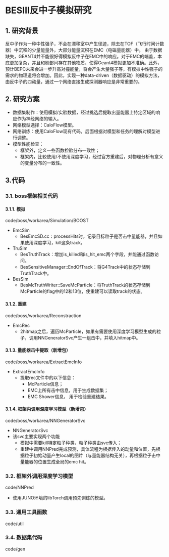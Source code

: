 # BESIII反中子模拟研究

## 1. 研究背景
反中子作为一种中性强子，不会在漂移室中产生径迹，除去在TOF（飞行时间计数器）中沉积的少量能量外，大部分能量沉积在EMC（电磁量能器）中。
由于数据缺失，GEANT4并不能很好得模拟反中子在EMC中的响应。对于EMC的端盖，本底更加复杂，并且和桶部间存在其他物质，使得Geant4模拟更加不准确。此外，预计BEPC未来会进一步升高对撞能量，将会产生大量强子等，有模拟中性强子的需求的物理道将会增加。因此，实现一种data-driven（数据驱动）的模拟方法，由反中子的四动量，通过一个网络直接生成探测器响应是非常重要的。

## 2. 研究方案
- 数据集制作：使用模拟/实验数据，经过挑选后提取出量能器上特定区域的响应作为神经网络的输入。
- 网络模型选择：CaloFlow模型。
- 网络训练：使用CaloFlow现有代码，后面根据对模型和任务的理解对模型进行调整。
- 模型性能检查：
    - 框架外，定义一些函数检验分布一致性；
    - 框架内，比较使用/不使用深度学习，经过官方重建后，对物理分析有意义的变量分布的一致性。

## 3.代码

### 3.1. boss框架相关代码
#### 3.1.1. 模拟
code/boss/workarea/Simulation/BOOST
- EmcSim
    - BesEmcSD.cc：processHits时，记录目标粒子是否击中量能器，并且如果使用深度学习，kill这条track。
- TruSim
    - BesTruthTrack：增加is_killed和is_hit_emc两个字段，并能通过函数访问。
    - BesSensitiveManager::EndOfTrack：将G4Track中的状态存储到TruthTrack中。
- BesSim
    - BesMcTruthWriter::SaveMcParticle：将TruthTrack的状态存储到McParticle的flag中的12和13位，使重建可以读取track的状态。

#### 3.1.2. 重建
code/boss/workarea/Reconstraction
- EmcRec
    - 2hitmap之后，遍历McParticle，如果有需要使用深度学习模型生成的粒子，调用NNGeneratorSvc产生一组击中，并填入hitmap中。

#### 3.1.3. 量能器击中提取（新增包）
code/boss/workarea/ExtractEmcInfo
- ExtractEmcInfo
    - 提取rec文件中的以下信息：
        - McParticle信息；
        - EMC上所有击中信息，用于生成数据集；
        - EMC Shower信息， 用于检验重建结果。

#### 3.1.4. 框架内调用深度学习模型（新增包）
code/boss/workarea/NNGeneratorSvc
- NNGeneratorSvc
- 该svc主要实现两个功能
    - 模拟中需要kill特定粒子种类，粒子种类由svc传入；
    - 重建中调用NNPred完成预测，具体流程为根据传入的动量和位置，先根据粒子初始动量产生local的图片（与量能器结构无关），再根据粒子击中量能器的位置生成全局的emc hit。

### 3.2. 框架外调用深度学习模型
code/NNPred
- 使用JUNO环境的libTorch调用预先训练的模型。

### 3.3. 通用工具函数
code/util

### 3.4. 数据集代码
code/gen

